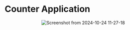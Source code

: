 # Counter Application

<div align="center">
  
![Screenshot from 2024-10-24 11-27-18](https://github.com/user-attachments/assets/1017f873-3c4b-4621-8938-2eec8f64043a)

</div>
